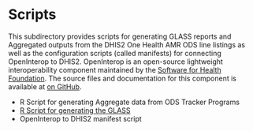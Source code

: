 # Scripts
This subdirectory provides scripts for generating GLASS reports and Aggregated outputs from the DHIS2 One Health AMR ODS line listings as well as the configuration scripts (called manifests) for connecting OpenInterop to DHIS2. OpenInterop is an open-source lightweight interoperability component maintained by the [Software for Health Foundation](https://softwareforhealth.org/our-software/open-interop). The source files and documentation for this component is available at [on GitHub](https://github.com/open-interop).

* R Script for generating Aggregate data from ODS Tracker Programs
* [R Script for generating the GLASS](glass_report_amr.R)
* OpenInterop to DHIS2 manifest script

